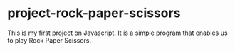 # project-rock-paper-scissors
This is my first project on Javascript. It is a simple program that enables us to play Rock Paper Scissors.
